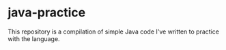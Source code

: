# java-practice
  This repository is a compilation of simple Java code I've written to practice with the language.
